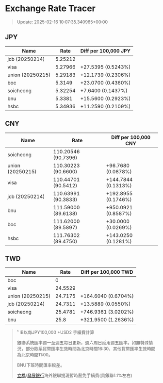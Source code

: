# Exchange Rate Tracer

> Update: 2025-02-16 10:07:35.340965+00:00

## JPY

| Name             |    Rate | Diff per 100,000 JPY   |
|------------------|---------|------------------------|
| jcb (20250214)   | 5.25212 |                        |
| visa             | 5.27966 | +27.5395 (0.5243%)     |
| union (20250215) | 5.29183 | +12.1739 (0.2306%)     |
| boc              | 5.3149  | +23.0700 (0.4360%)     |
| soicheong        | 5.32254 | +7.6400 (0.1437%)      |
| bnu              | 5.3381  | +15.5600 (0.2923%)     |
| hsbc             | 5.34936 | +11.2590 (0.2109%)     |

## CNY

| Name             | Rate                | Diff per 100,000 CNY   |
|------------------|---------------------|------------------------|
| soicheong        | 110.20546	(90.7396) |                        |
| union (20250215) | 110.30223	(90.6600) | +96.7680 (0.0878%)     |
| visa             | 110.44701	(90.5412) | +144.7844 (0.1313%)    |
| jcb (20250214)   | 110.63991	(90.3833) | +192.8955 (0.1746%)    |
| bnu              | 111.59000	(89.6138) | +950.0921 (0.8587%)    |
| boc              | 111.62000	(89.5897) | +30.0000 (0.0269%)     |
| hsbc             | 111.76302	(89.4750) | +143.0250 (0.1281%)    |

## TWD

| Name             |    Rate | Diff per 100,000 TWD   |
|------------------|---------|------------------------|
| boc              |  0      |                        |
| visa             | 24.5529 |                        |
| union (20250215) | 24.7175 | +164.6040 (0.6704%)    |
| jcb (20250214)   | 24.7311 | +13.5889 (0.0550%)     |
| soicheong        | 25.4781 | +746.9361 (3.0202%)    |
| bnu              | 25.8    | +321.9500 (1.2636%)    |


> ¹ IB以每JPY100,000 +USD2 手續費計算
>
> 銀聯系統匯率週一至週五每日更新，週六周日延用週五匯率。如無特殊情況，部分歐系貨幣匯率生效時間為北京時間16:30，其他貨幣匯率生效時間為北京時間11:00。
>
> BNU下班時間匯率較差。
>
> [立橋](https://www.wlbank.com.mo/uploads/ueditor/file/20181211/1544536513900230.pdf)/[發展銀行](https://www.mdb.com.mo/Service_Charges_20230728.pdf)海外銀聯提現暫時豁免手續費(貴銀聯1.1%左右)

